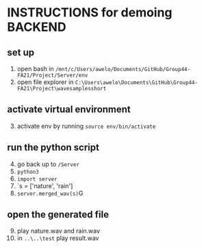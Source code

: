 # INSTRUCTIONS for demoing BACKEND

## set up
1. open bash in `/mnt/c/Users/awelo/Documents/GitHub/Group44-FA21/Project/Server/env`
2. open file explorer in `C:\Users\awelo\Documents\GitHub\Group44-FA21\Project\wavesamplesshort`

## activate virtual environment
3. activate env by running `source env/bin/activate`

## run the python script
4. go back up to `/Server`
5. `python3`
6. `import server`
7. `s = ['nature', 'rain']
8. `server.merged_wav(s)`G

## open the generated file
9. play nature.wav and rain.wav
10. in `..\..\test` play result.wav
